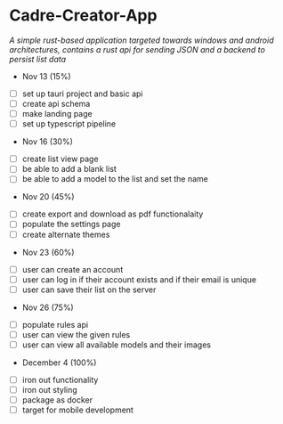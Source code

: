 # Cadre-Creator-App

_A simple rust-based application targeted towards windows and android architectures, contains a rust api for sending JSON and a backend to persist list data_

- Nov 13 (15%)
- [ ] set up tauri project and basic api
- [ ] create api schema
- [ ] make landing page
- [ ] set up typescript pipeline
- Nov 16 (30%)
- [ ] create list view page
- [ ] be able to add a blank list
- [ ] be able to add a model to the list and set the name
- Nov 20 (45%)
- [ ] create export and download as pdf functionalaity
- [ ] populate the settings page
- [ ] create alternate themes
- Nov 23 (60%)
- [ ] user can create an account
- [ ] user can log in if their account exists and if their email is unique
- [ ] user can save their list on the server 
- Nov 26 (75%)
- [ ] populate rules api
- [ ] user can view the given rules
- [ ] user can view all available models and their images
- December 4 (100%)
-  [ ] iron out functionality
-  [ ] iron out styling
-  [ ] package as docker
-  [ ] target for mobile development
